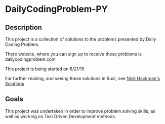 # DailyCodingProblem-PY

## Description
This project is a collection of solutions to the problems presented by Daily Coding Problem.

There website, where you can sign up to receive these problems is dailycodingproblem.com

This project is being started on 8/21/19

For further reading, and seeing these solutions in Rust, see [Nick Hackman's Solutions](https://github.com/NickHackMan/Daily-Coding-Challenges-rs)

## Goals
This project was undertaken in order to improve problem solving skills, as well as working on Test Driven
Development methods. 